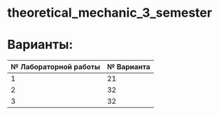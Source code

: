 # theoretical_mechanic_3_semester

# Варианты:

| № Лабораторной работы | № Варианта |
| --------------------- | ---------- |
| 1                     | 21         |
| 2                     | 32         |
| 3                     | 32         |
